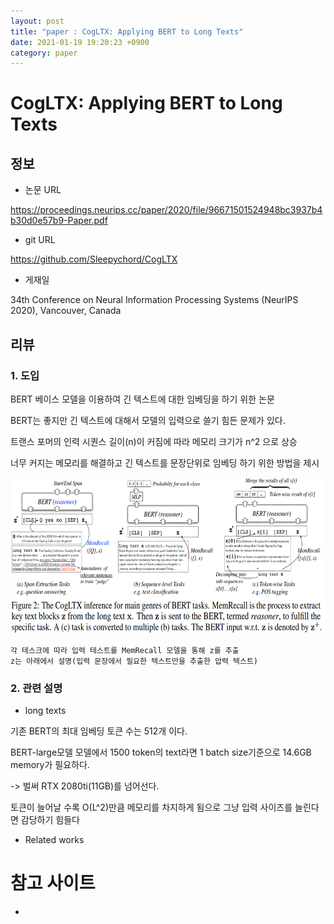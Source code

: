 ```yaml
---
layout: post
title: "paper : CogLTX: Applying BERT to Long Texts"
date: 2021-01-19 19:20:23 +0900
category: paper
---
```




# CogLTX: Applying BERT to Long Texts



## 정보

- 논문 URL  

https://proceedings.neurips.cc/paper/2020/file/96671501524948bc3937b4b30d0e57b9-Paper.pdf

- git URL 

https://github.com/Sleepychord/CogLTX

- 게재일 

34th Conference on Neural Information Processing Systems (NeurIPS 2020), Vancouver, Canada



## 리뷰

### 1. 도입

BERT 베이스 모델을 이용하여 긴 텍스트에 대한 임베딩을 하기 위한 논문

BERT는 좋지만 긴 텍스트에 대해서 모델의 입력으로 쓸기 힘든 문제가 있다.

트랜스 포머의 인력 시퀀스 길이(n)이 커짐에 따라 메모리 크기가 n^2 으로 상승 

너무 커지는 메모리를 해결하고 긴 텍스트를 문장단위로 임베딩 하기 위한 방법을 제시 

<img src="/img/paper/CogLTX_Applying_BERT_to_Long_Texts/model_input.PNG" width="600px" height="250px"/>

```
각 테스크에 따라 입력 테스트를 MemRecall 모델을 통해 z를 추출 
z는 아래에서 설명(입력 문장에서 필요한 텍스트만을 추출한 압력 텍스트)
```



### 2. 관련 설명

- long texts

기존 BERT의 최대 임베딩 토큰 수는 512개 이다.

 BERT-large모델 모델에서 1500 token의 text라면 1 batch size기준으로 14.6GB memory가 필요하다.

-> 벌써 RTX 2080ti(11GB)를 넘어선다.

토큰이 늘어날 수록 O(L^2)만큼 메모리를 차지하게 됨으로 그냥 입력 사이즈를 늘린다면 감당하기 힘들다

- Related works









# 참고 사이트

- 

